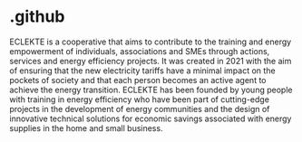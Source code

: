 # .github

ECLEKTE is a cooperative that aims to contribute to the training and energy empowerment of individuals, associations and SMEs through actions, services and energy efficiency projects. It was created in 2021 with the aim of ensuring that the new electricity tariffs have a minimal impact on the pockets of society and that each person becomes an active agent to achieve the energy transition.
ECLEKTE has been founded by young people with training in energy efficiency who have been part of cutting-edge projects in the development of energy communities and the design of innovative technical solutions for economic savings associated with energy supplies in the home and small business.
